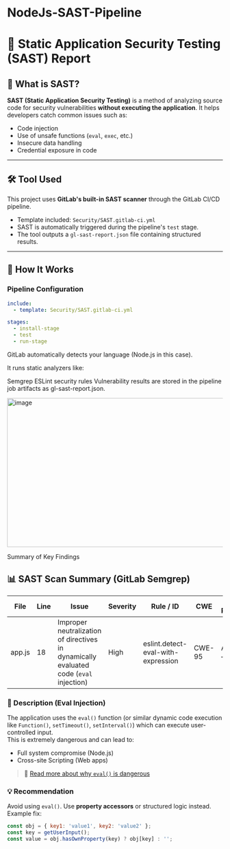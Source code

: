 # NodeJs-SAST-Pipeline
# 🔐 Static Application Security Testing (SAST) Report

## 📌 What is SAST?

**SAST (Static Application Security Testing)** is a method of analyzing source code for security vulnerabilities **without executing the application**. It helps developers catch common issues such as:

- Code injection
- Use of unsafe functions (`eval`, `exec`, etc.)
- Insecure data handling
- Credential exposure in code

---

## 🛠️ Tool Used

This project uses **GitLab's built-in SAST scanner** through the GitLab CI/CD pipeline.

- Template included: `Security/SAST.gitlab-ci.yml`
- SAST is automatically triggered during the pipeline's `test` stage.
- The tool outputs a `gl-sast-report.json` file containing structured results.

---

## 🚀 How It Works

### Pipeline Configuration

```yaml
include:
  - template: Security/SAST.gitlab-ci.yml

stages:
  - install-stage
  - test
  - run-stage
```
GitLab automatically detects your language (Node.js in this case).

It runs static analyzers like:

Semgrep
ESLint security rules
Vulnerability results are stored in the pipeline job artifacts as gl-sast-report.json.

<img width="749" height="347" alt="image" src="https://github.com/user-attachments/assets/b0cd6542-41e6-4522-950d-18ee8bbfdcdd" />

Summary of Key Findings

## 📊 SAST Scan Summary (GitLab Semgrep)

| File     | Line | Issue                                                                 | Severity | Rule / ID                         | CWE   | OWASP Reference         |
|----------|------|------------------------------------------------------------------------|----------|------------------------------------|--------|--------------------------|
| app.js   | 18   | Improper neutralization of directives in dynamically evaluated code (`eval` injection) | High     | eslint.detect-eval-with-expression | CWE-95 | A03:2021 – Injection     |

### 🔎 Description (Eval Injection)

The application uses the `eval()` function (or similar dynamic code execution like `Function()`, `setTimeout()`, `setInterval()`) which can execute user-controlled input.  
This is extremely dangerous and can lead to:
- Full system compromise (Node.js)
- Cross-site Scripting (Web apps)

> 📖 [Read more about why `eval()` is dangerous](https://developer.mozilla.org/en-US/docs/Web/JavaScript/Reference/Global_Objects/eval#never_use_eval!)

### 💡 Recommendation

Avoid using `eval()`. Use **property accessors** or structured logic instead.  
Example fix:

```javascript
const obj = { key1: 'value1', key2: 'value2' };
const key = getUserInput();
const value = obj.hasOwnProperty(key) ? obj[key] : '';

